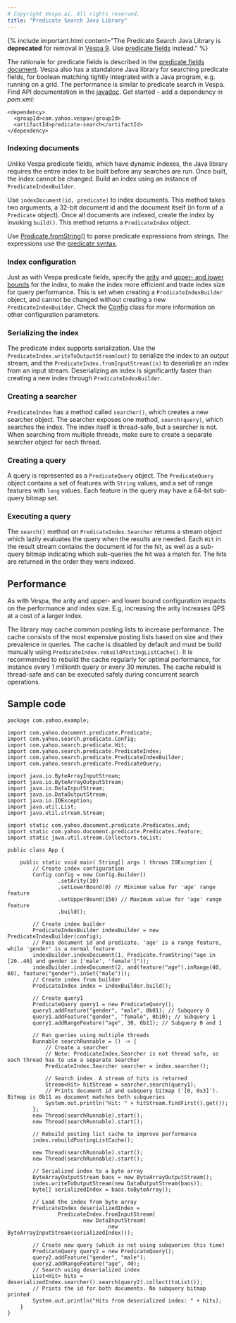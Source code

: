 ```yaml
---
# Copyright Vespa.ai. All rights reserved.
title: "Predicate Search Java Library"
---
```


{% include important.html content="The Predicate Search Java Library is **deprecated** for removal in
[Vespa 9](vespa9-release-notes.html). Use [predicate fields](predicate-fields.html) instead." %}

The rationale for predicate fields is described in the
[predicate fields document](predicate-fields.html).
Vespa also has a standalone Java library for searching predicate fields,
for boolean matching tightly integrated with a Java program, e.g. running on a grid.
The performance is similar to predicate search in Vespa.
Find API documentation in the
[javadoc](https://javadoc.io/doc/com.yahoo.vespa/predicate-search).
Get started - add a dependency in *pom.xml*:

```
<dependency>
  <groupId>com.yahoo.vespa</groupId>
  <artifactId>predicate-search</artifactId>
</dependency>
```

### Indexing documents

Unlike Vespa predicate fields, which have dynamic indexes,
the Java library requires the entire index to be built before any searches are run.
Once built, the index cannot be changed.
Build an index using an instance of `PredicateIndexBuilder`.

Use `indexDocument(id, predicate)` to index documents.
This method takes two arguments, a 32-bit document id and the document itself
(in form of a `Predicate` object).
Once all documents are indexed, create the index by invoking `build()`.
This method returns a `PredicateIndex` object.

Use [Predicate.fromString()](https://javadoc.io/doc/com.yahoo.vespa/predicate-search-core/latest/com/yahoo/document/predicate/Predicate.html) to parse predicate expressions from strings.
The expressions use the [predicate syntax](predicate-fields.html).

### Index configuration

Just as with Vespa predicate fields, specify the [arity](predicate-fields.html#index-size) and
[upper- and lower bounds](predicate-fields.html#upper-and-lower-bounds) for the index,
to make the index more efficient and trade index size for query performance.
This is set when creating a `PredicateIndexBuilder` object,
and cannot be changed without creating a new `PredicateIndexBuilder`.
Check the [Config](https://javadoc.io/doc/com.yahoo.vespa/predicate-search/latest/com/yahoo/search/predicate/Config.html)
class for more information on other configuration parameters.

### Serializing the index

The predicate index supports serialization.
Use the `PredicateIndex.writeToOutputStream(out)` to serialize the index to an output stream,
and the `PredicateIndex.fromInputStream(in)` to deserialize an index from an input stream.
Deserializing an index is significantly faster than creating a new index
through `PredicateIndexBuilder`.

### Creating a searcher

`PredicateIndex` has a method called `searcher()`, which creates a new searcher object.
The searcher exposes one method, `search(query)`, which searches the index.
The index itself is thread-safe, but a searcher is not. When searching from multiple threads,
make sure to create a separate searcher object for each thread.

### Creating a query

A query is represented as a `PredicateQuery` object.
The `PredicateQuery` object contains a set of features with `String` values,
and a set of range features with `long` values.
Each feature in the query may have a 64-bit sub-query bitmap set.

### Executing a query

The `search()` method on `PredicateIndex.Searcher`
returns a stream object which lazily evaluates the query when the results are needed.
Each `Hit` in the result stream contains the document id for the hit,
as well as a sub-query bitmap indicating which sub-queries the hit was a match for.
The hits are returned in the order they were indexed.

## Performance

As with Vespa, the arity and upper- and lower bound configuration impacts on the performance and index size.
E.g, increasing the arity increases QPS at a cost of a larger index.

The library may cache common posting lists to increase performance.
The cache consists of the most expensive posting lists based on size and their prevalence in queries.
The cache is disabled by default and must be build manually using
`PredicateIndex.rebuildPostingListCache()`.
It is recommended to rebuild the cache regularly for optimal performance,
for instance every 1 millionth query or every 30 minutes.
The cache rebuild is thread-safe and can be executed safely during concurrent search operations.

## Sample code

```
package com.yahoo.example;

import com.yahoo.document.predicate.Predicate;
import com.yahoo.search.predicate.Config;
import com.yahoo.search.predicate.Hit;
import com.yahoo.search.predicate.PredicateIndex;
import com.yahoo.search.predicate.PredicateIndexBuilder;
import com.yahoo.search.predicate.PredicateQuery;

import java.io.ByteArrayInputStream;
import java.io.ByteArrayOutputStream;
import java.io.DataInputStream;
import java.io.DataOutputStream;
import java.io.IOException;
import java.util.List;
import java.util.stream.Stream;

import static com.yahoo.document.predicate.Predicates.and;
import static com.yahoo.document.predicate.Predicates.feature;
import static java.util.stream.Collectors.toList;

public class App {

    public static void main( String[] args ) throws IOException {
        // Create index configuration
        Config config = new Config.Builder()
                .setArity(10)
                .setLowerBound(0) // Minimum value for 'age' range feature
                .setUpperBound(150) // Maximum value for 'age' range feature
                .build();

        // Create index builder
        PredicateIndexBuilder indexBuilder = new PredicateIndexBuilder(config);
        // Pass document id and predicate. 'age' is a range feature, while 'gender' is a normal feature
        indexBuilder.indexDocument(1, Predicate.fromString("age in [20..40] and gender in ['male', 'female']"));
        indexBuilder.indexDocument(2, and(feature("age").inRange(40, 60), feature("gender").inSet("male")));
        // Create index from builder
        PredicateIndex index = indexBuilder.build();

        // Create query1
        PredicateQuery query1 = new PredicateQuery();
        query1.addFeature("gender", "male", 0b01); // Subquery 0
        query1.addFeature("gender", "female", 0b10); // Subquery 1
        query1.addRangeFeature("age", 30, 0b11); // Subquery 0 and 1

        // Run queries using multiple threads
        Runnable searchRunnable = () -> {
            // Create a searcher
            // Note: PredicateIndex.Searcher is not thread safe, so each thread has to use a separate Searcher
            PredicateIndex.Searcher searcher = index.searcher();

            // Search index. A stream of hits is returned
            Stream<Hit> hitStream = searcher.search(query1);
            // Prints document id and subquery bitmap ('[0, 0x3]'). Bitmap is 0b11 as document matches both subqueries
            System.out.println("Hit: " + hitStream.findFirst().get());
        };
        new Thread(searchRunnable).start();
        new Thread(searchRunnable).start();

        // Rebuild posting list cache to improve performance
        index.rebuildPostingListCache();

        new Thread(searchRunnable).start();
        new Thread(searchRunnable).start();

        // Serialized index to a byte array
        ByteArrayOutputStream baos = new ByteArrayOutputStream();
        index.writeToOutputStream(new DataOutputStream(baos));
        byte[] serializedIndex = baos.toByteArray();

        // Load the index from byte array
        PredicateIndex deserializedIndex =
                PredicateIndex.fromInputStream(
                        new DataInputStream(
                                new ByteArrayInputStream(serializedIndex)));

        // Create new query (which is not using subqueries this time)
        PredicateQuery query2 = new PredicateQuery();
        query2.addFeature("gender", "male");
        query2.addRangeFeature("age", 40);
        // Search using deserialized index
        List<Hit> hits = deserializedIndex.searcher().search(query2).collect(toList());
        // Prints the id for both documents. No subquery bitmap printed
        System.out.println("Hits from deserialized index: " + hits);
    }
}
```

